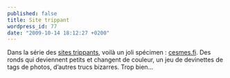 ```yaml
---
published: false
title: Site trippant
wordpress_id: 77
date: "2009-10-14 18:12:27 +0200"
---
```


Dans la série des [sites trippants][i1], voilà un joli spécimen :
[cesmes.fi][1]. Des ronds qui deviennent petits et changent de couleur, un jeu
de devinettes de tags de photos, d’autres trucs bizarres. Trop bien…

[i1]: https://www.deadrooster.org/plaisirs-clairement-identifies/
[1]: http://www.cesmes.fi/
